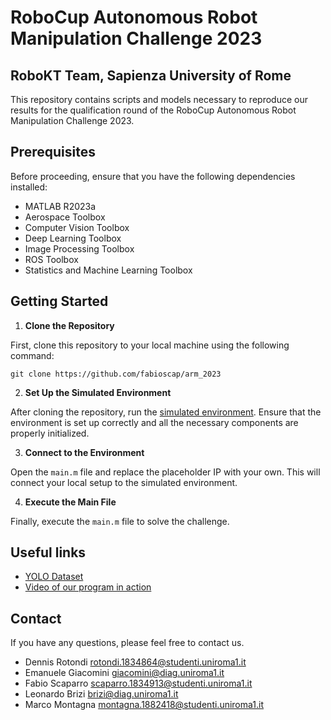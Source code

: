 # RoboCup Autonomous Robot Manipulation Challenge 2023
## RoboKT Team, Sapienza University of Rome

This repository contains scripts and models necessary to reproduce our results for the qualification round of the RoboCup Autonomous Robot Manipulation Challenge 2023.

## Prerequisites

Before proceeding, ensure that you have the following dependencies installed:

- MATLAB R2023a
- Aerospace Toolbox
- Computer Vision Toolbox
- Deep Learning Toolbox
- Image Processing Toolbox
- ROS Toolbox
- Statistics and Machine Learning Toolbox

## Getting Started

1. **Clone the Repository**

First, clone this repository to your local machine using the following command:

``
git clone https://github.com/fabioscap/arm_2023
``


2. **Set Up the Simulated Environment**

After cloning the repository, run the [simulated environment](https://arm.robocup.org/). Ensure that the environment is set up correctly and all the necessary components are properly initialized. 

3. **Connect to the Environment**

Open the `main.m` file and replace the placeholder IP with your own. This will connect your local setup to the simulated environment.

4. **Execute the Main File**

Finally, execute the `main.m` file to solve the challenge.

## Useful links

- [YOLO Dataset](https://drive.google.com/drive/folders/1Z_fQhqY4dw6TJh4KXvdRaZEcKD5mIhhS?usp=sharing)
- [Video of our program in action](https://drive.google.com/file/d/1aAxM02qK1T6J0tL3uSaWgUbBY04pCLik/view?usp=sharing)

## Contact

If you have any questions, please feel free to contact us.

- Dennis Rotondi <rotondi.1834864@studenti.uniroma1.it>
- Emanuele Giacomini <giacomini@diag.uniroma1.it>
- Fabio Scaparro <scaparro.1834913@studenti.uniroma1.it>
- Leonardo Brizi <brizi@diag.uniroma1.it>
- Marco Montagna <montagna.1882418@studenti.uniroma1.it>
